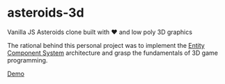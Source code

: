 # asteroids-3d
Vanilla JS Asteroids clone built with ❤️ and low poly 3D graphics

The rational behind this personal project was to implement the [Entity Component System](https://en.wikipedia.org/wiki/Entity_component_system) architecture and grasp the fundamentals of 3D game programming.

[Demo](https://claudijo.github.io/asteroids-3d/)
